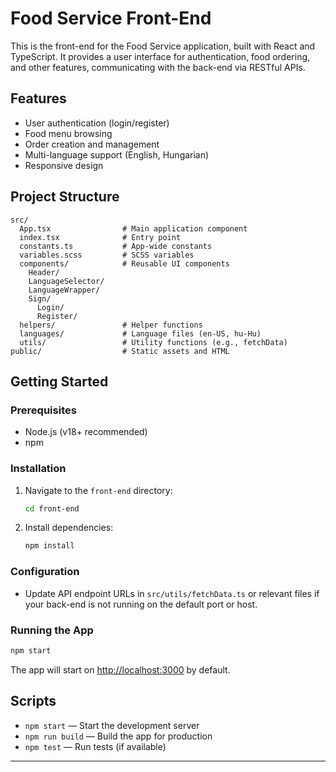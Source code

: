 # Food Service Front-End

This is the front-end for the Food Service application, built with React and TypeScript. It provides a user interface for authentication, food ordering, and other features, communicating with the back-end via RESTful APIs.

## Features

- User authentication (login/register)
- Food menu browsing
- Order creation and management
- Multi-language support (English, Hungarian)
- Responsive design

## Project Structure

```
src/
  App.tsx                # Main application component
  index.tsx              # Entry point
  constants.ts           # App-wide constants
  variables.scss         # SCSS variables
  components/            # Reusable UI components
    Header/
    LanguageSelector/
    LanguageWrapper/
    Sign/
      Login/
      Register/
  helpers/               # Helper functions
  languages/             # Language files (en-US, hu-Hu)
  utils/                 # Utility functions (e.g., fetchData)
public/                  # Static assets and HTML
```

## Getting Started

### Prerequisites

- Node.js (v18+ recommended)
- npm

### Installation

1. Navigate to the `front-end` directory:
   ```sh
   cd front-end
   ```
2. Install dependencies:
   ```sh
   npm install
   ```

### Configuration

- Update API endpoint URLs in `src/utils/fetchData.ts` or relevant files if your back-end is not running on the default port or host.

### Running the App

```sh
npm start
```

The app will start on [http://localhost:3000](http://localhost:3000) by default.

## Scripts

- `npm start` — Start the development server
- `npm run build` — Build the app for production
- `npm test` — Run tests (if available)

---
